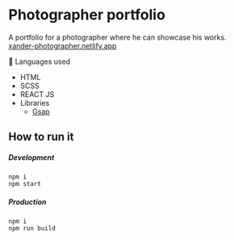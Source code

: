  # Photographer portfolio
A portfolio for a photographer where he can showcase his works. <br>
[xander-photographer.netlify.app](https://xander-photographer.netlify.app/)


📃 Languages used
- HTML
- SCSS
- REACT JS
- Libraries
  - [Gsap](https://greensock.com)
  

## How to run it

##### Development
```
npm i
npm start
```

##### Production
```
npm i
npm run build
```
